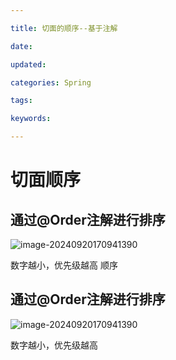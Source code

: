 ```yaml
---

title: 切面的顺序--基于注解

date: 

updated: 

categories: Spring

tags: 

keywords: 

---
```

# 切面顺序

## 通过@Order注解进行排序

![image-20240920170941390](./../../TyporaImage/Spring/image-20240920170941390.png)

数字越小，优先级越高
顺序

## 通过@Order注解进行排序

![image-20240920170941390](./../../TyporaImage/Spring/image-20240920170941390.png)

数字越小，优先级越高